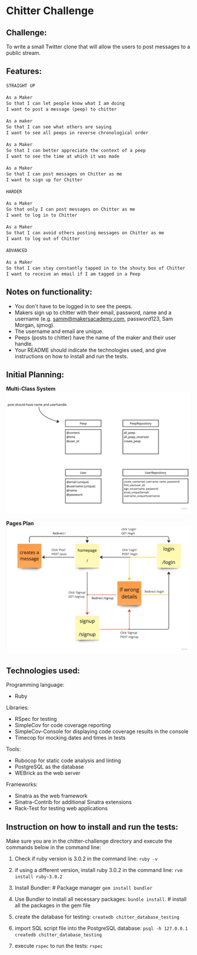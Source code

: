 Chitter Challenge
=================

Challenge:
-------
To write a small Twitter clone that will allow the users to post messages to a public stream.

Features:
-------

```
STRAIGHT UP

As a Maker
So that I can let people know what I am doing  
I want to post a message (peep) to chitter

As a maker
So that I can see what others are saying  
I want to see all peeps in reverse chronological order

As a Maker
So that I can better appreciate the context of a peep
I want to see the time at which it was made

As a Maker
So that I can post messages on Chitter as me
I want to sign up for Chitter

HARDER

As a Maker
So that only I can post messages on Chitter as me
I want to log in to Chitter

As a Maker
So that I can avoid others posting messages on Chitter as me
I want to log out of Chitter

ADVANCED

As a Maker
So that I can stay constantly tapped in to the shouty box of Chitter
I want to receive an email if I am tagged in a Peep
```

Notes on functionality:
------

* You don't have to be logged in to see the peeps.
* Makers sign up to chitter with their email, password, name and a username (e.g. samm@makersacademy.com, password123, Sam Morgan, sjmog).
* The username and email are unique.
* Peeps (posts to chitter) have the name of the maker and their user handle.
* Your README should indicate the technologies used, and give instructions on how to install and run the tests.

Initial Planning:
------
**Multi-Class System**
![class system](docs/chitter_class_system.jpg)


**Pages Plan**
![pages plan](docs/chitter_pages_plan.jpg)

Technologies used:
------
Programming language:
* Ruby

Libraries:
* RSpec for testing
* SimpleCov for code coverage reporting
* SimpleCov-Console for displaying code coverage results in the console
* Timecop for mocking dates and times in tests

Tools:
* Rubocop for static code analysis and linting
* PostgreSQL as the database
* WEBrick as the web server

Frameworks:
* Sinatra as the web framework
* Sinatra-Contrib for additional Sinatra extensions
* Rack-Test for testing web applications

Instruction on how to install and run the tests:
------
Make sure you are in the chitter-challenge directory and execute the commands below in the command line:

1. Check if ruby version is 3.0.2 in the command line:
`ruby -v`

2. if using a different version, install ruby 3.0.2 in the command line:
`rvm install ruby-3.0.2`

3. Install Bundler:  # Package manager
`gem install bundler`

4. Use Bundler to install all necessary packages:
`bundle install`. # install all the packages in the gem file

5. create the database for testing:
`createdb chitter_database_testing`

6. import SQL script file into the PostgreSQL database:
`psql -h 127.0.0.1 createdb chitter_database_testing`

7. execute `rspec` to run the tests:
`rspec`